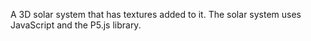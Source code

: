 A 3D solar system that has textures added to it. The solar system uses JavaScript and the P5.js library.
